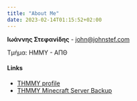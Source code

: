 ```yaml
---
title: "About Me"
date: 2023-02-14T01:15:52+02:00
---
```


**Ιωάννης Στεφανίδης** - [john@johnstef.com](mailto:john@johnstef.com)

Τμήμα: ΗΜΜΥ - ΑΠΘ

#### Links
* [THMMY profile](https://www.thmmy.gr/smf/index.php?action=profile;u=22047)
* [THMMY Minecraft Server Backup](https://drive.google.com/file/d/1EmJLHtU0omIHO0CMovBEk8sUuNYhC6P2/view?usp=sharing)
